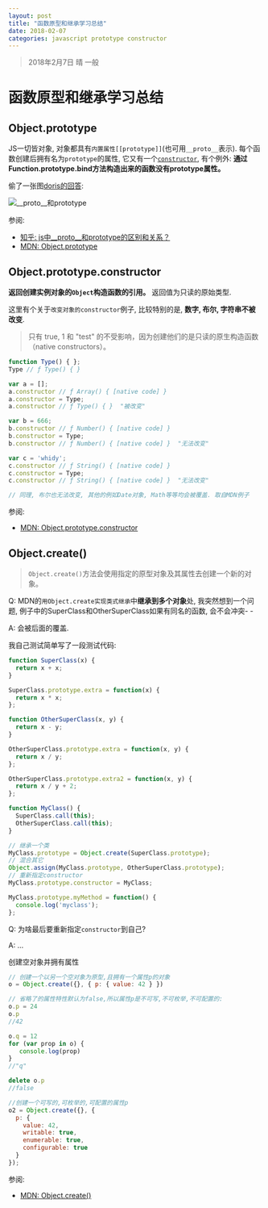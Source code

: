 ```yaml
---
layout: post
title: "函数原型和继承学习总结"
date: 2018-02-07
categories: javascript prototype constructor
---
```

> 2018年2月7日 晴 一般

# 函数原型和继承学习总结

## Object.prototype

JS一切皆对象, 对象都具有`内置属性[[prototype]]`(也可用`__proto__`表示). 每个函数创建后拥有名为`prototype`的属性, 它又有一个[`constructor`](https://developer.mozilla.org/zh-CN/docs/Web/JavaScript/Reference/Global_Objects/Object/constructor), 有个例外: **通过Function.prototype.bind方法构造出来的函数没有prototype属性。**

偷了一张图[doris的回答](https://www.zhihu.com/question/34183746/answer/58155878):

![\_\_proto\_\_和prototype](/images/2018-02-07-1.jpg)

参阅:
* [知乎: js中\_\_proto\_\_和prototype的区别和关系？](https://www.zhihu.com/question/34183746)
* [MDN: Object.prototype](https://developer.mozilla.org/zh-CN/docs/Web/JavaScript/Reference/Global_Objects/Object/prototype)

## Object.prototype.constructor

**返回创建实例对象的`Object`构造函数的引用。** 返回值为只读的原始类型.

这里有个关于`改变对象的constructor`例子, 比较特别的是, **数字, 布尔, 字符串不被改变**.

> 只有 true, 1 和 "test" 的不受影响，因为创建他们的是只读的原生构造函数（native constructors）。

```javascript
function Type() { };
Type // ƒ Type() { }

var a = [];
a.constructor // ƒ Array() { [native code] }
a.constructor = Type;
a.constructor // ƒ Type() { }  "被改变"

var b = 666;
b.constructor // ƒ Number() { [native code] }
b.constructor = Type;
b.constructor // ƒ Number() { [native code] }  "无法改变"

var c = 'whidy';
c.constructor // ƒ String() { [native code] }
c.constructor = Type;
c.constructor // ƒ String() { [native code] }  "无法改变"

// 同理, 布尔也无法改变, 其他的例如Date对象, Math等等均会被覆盖. 取自MDN例子
```

参阅:
* [MDN: Object.prototype.constructor](https://developer.mozilla.org/zh-CN/docs/Web/JavaScript/Reference/Global_Objects/Object/constructor)

## Object.create()

> `Object.create()`方法会使用指定的原型对象及其属性去创建一个新的对象。

Q: MDN的`用Object.create实现类式继承`中**继承到多个对象**处, 我突然想到一个问题, 例子中的SuperClass和OtherSuperClass如果有同名的函数, 会不会冲突- -

A: 会被后面的覆盖.

我自己测试简单写了一段测试代码:

```javascript
function SuperClass(x) {
  return x + x;
}

SuperClass.prototype.extra = function(x) {
  return x * x;
};

function OtherSuperClass(x, y) {
  return x - y;
}

OtherSuperClass.prototype.extra = function(x, y) {
  return x / y;
};

OtherSuperClass.prototype.extra2 = function(x, y) {
  return x / y + 2;
};

function MyClass() {
  SuperClass.call(this);
  OtherSuperClass.call(this);
}

// 继承一个类
MyClass.prototype = Object.create(SuperClass.prototype);
// 混合其它
Object.assign(MyClass.prototype, OtherSuperClass.prototype);
// 重新指定constructor
MyClass.prototype.constructor = MyClass;

MyClass.prototype.myMethod = function() {
  console.log('myclass');
};
```

Q: 为啥最后要重新指定`constructor`到自己?

A: ...

创建空对象并拥有属性

```javascript
// 创建一个以另一个空对象为原型,且拥有一个属性p的对象
o = Object.create({}, { p: { value: 42 } })

// 省略了的属性特性默认为false,所以属性p是不可写,不可枚举,不可配置的:
o.p = 24
o.p
//42

o.q = 12
for (var prop in o) {
   console.log(prop)
}
//"q"

delete o.p
//false

//创建一个可写的,可枚举的,可配置的属性p
o2 = Object.create({}, {
  p: {
    value: 42, 
    writable: true,
    enumerable: true,
    configurable: true 
  } 
});
```

参阅:
* [MDN: Object.create()](https://developer.mozilla.org/zh-CN/docs/Web/JavaScript/Reference/Global_Objects/Object/create)
